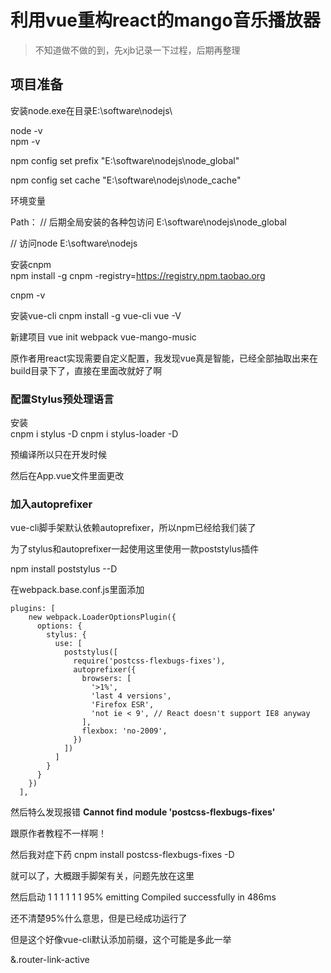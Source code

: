 # 利用vue重构react的mango音乐播放器
> 不知道做不做的到，先xjb记录一下过程，后期再整理

## 项目准备
安装node.exe在目录E:\software\nodejs\

node -v  
npm -v  

npm config set prefix "E:\software\nodejs\node_global"

npm config set cache "E:\software\nodejs\node_cache"

环境变量

Path：
// 后期全局安装的各种包访问
E:\software\nodejs\node_global

// 访问node
E:\software\nodejs

安装cnpm  
npm install -g cnpm -registry=https://registry.npm.taobao.org

cnpm -v

安装vue-cli
cnpm install -g vue-cli
vue -V

新建项目
vue init webpack vue-mango-music

原作者用react实现需要自定义配置，我发现vue真是智能，已经全部抽取出来在build目录下了，直接在里面改就好了啊

### 配置Stylus预处理语言
安装  
cnpm i stylus -D
cnpm i stylus-loader -D

预编译所以只在开发时候

然后在App.vue文件里面更改

<style lang="stylus" rel="stylesheet/stylus">
 // 更改成stylus代码
</style>

### 加入autoprefixer
vue-cli脚手架默认依赖autoprefixer，所以npm已经给我们装了

为了stylus和autoprefixer一起使用这里使用一款poststylus插件

npm install poststylus --D

在webpack.base.conf.js里面添加
```
plugins: [
    new webpack.LoaderOptionsPlugin({
      options: {
        stylus: {
          use: [
            poststylus([ 
              require('postcss-flexbugs-fixes'),
              autoprefixer({
                browsers: [
                  '>1%',
                  'last 4 versions',
                  'Firefox ESR',
                  'not ie < 9', // React doesn't support IE8 anyway
                ],
                flexbox: 'no-2009',
              })
            ])
          ]
        }
      }
    })
  ],
```
然后特么发现报错 **Cannot find module 'postcss-flexbugs-fixes'**

跟原作者教程不一样啊！

然后我对症下药 cnpm install postcss-flexbugs-fixes -D

就可以了，大概跟手脚架有关，问题先放在这里

然后启动   1 1 1 1 1 1 95% emitting  Compiled successfully in 486ms 

还不清楚95%什么意思，但是已经成功运行了

但是这个好像vue-cli默认添加前缀，这个可能是多此一举



&.router-link-active





